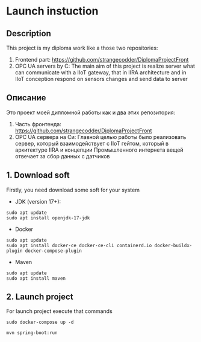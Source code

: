 # Launch instuction
## Description
This project is my diploma work like a those two repositories:
1. Frontend part: https://github.com/strangecodder/DiplomaProjectFront
2. OPC UA servers by C:
The main aim of this project is realize server what can communicate with a IIoT gateway, that in IIRA architecture and in IIoT conception respond on sensors changes and send data to server

## Описание
Это проект моей дипломной работы как и два этих репозитория:
1. Часть фронтенда: https://github.com/strangecodder/DiplomaProjectFront
2. OPC UA сервера на Си: 
Главной целью работы было реализовать сервер, который взаимодействует с IIoT гейтом, который в архитектуре IIRA и концепции Промышленного интернета вещей отвечает за сбор данных с датчиков
## 1. Download soft
Firstly, you need download some soft for your system
* JDK (version 17+):
```
sudo apt update
sudo apt install openjdk-17-jdk
```
* Docker
```
sudo apt update
sudo apt install docker-ce docker-ce-cli containerd.io docker-buildx-plugin docker-compose-plugin
```
* Maven
```
sudo apt update
sudo apt install maven
```
## 2. Launch project
For launch project execute that commands
```
sudo docker-compose up -d
```
```
mvn spring-boot:run
```
